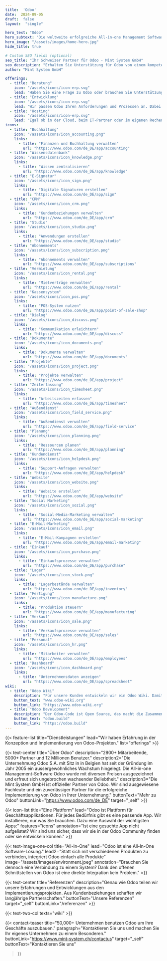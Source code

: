 ```yaml
---
title:  'Odoo'
date:  2024-09-05
draft:  false
layout:  "single"

hero_text: "Odoo"
hero_subtext: "Die weltweite erfolgreiche All-in-one Management Software. Dank modernster Technik so individuell wie ihre Firma."
hero_image: "/assets/images/home-hero.jpg"
hide_title: true

# Custom SEO fields (optional)
seo_title: "Ihr Schweizer Partner für Odoo - Mint System GmbH"
seo_description: "Erhalten Sie Unterstützung für Odoo von einem kompetenten Schweizer Partner. Dank modernster Technik schaffen wir den entscheidenden Vorsprung für Ihr Unternehmen."
author: "Mint System GmbH"

offerings:
  - title: "Beratung"
    icon: "/assets/icons/icon-erp.svg"
    lead: "Haben Sie eine Frage zu Odoo oder brauchen Sie Unterstützung bei der Konfiguration und Implementation? Dann sind Sie bei uns genau richtig."
  - title: "Entwicklung"
    icon: "/assets/icons/icon-erp.svg"
    lead: "Wir passen Odoo Ihren Anforderungen und Prozessen an. Dabei bauen wir auf Erfahrungen und Entwicklungen aus vergangenen Projekten auf."
  - title: "Hosting"
    icon: "/assets/icons/icon-erp.svg"
    lead: "Egal ob in der Cloud, beim IT-Partner oder im eigenen Rechenzentrum, wir stellen ein zuverlässiges und stabiles Odoo-Hosting für Sie bereit."
icons:
  - title: "Buchhaltung"
    icon: "/assets/icons/icon_accounting.png"
    links:
      - title: "Finanzen und Buchhaltung verwalten"
        url: "https://www.odoo.com/de_DE/app/accounting"
  - title: "Wissensdatenbank"
    icon: "/assets/icons/icon_knowledge.png"
    links:
      - title: "Wissen zentralisieren"
        url: "https://www.odoo.com/de_DE/app/knowledge"
  - title: "E-Signatur"
    icon: "/assets/icons/icon_sign.png"
    links:
      - title: "Digitale Signaturen erstellen"
        url: "https://www.odoo.com/de_DE/app/sign"
  - title: "CRM"
    icon: "/assets/icons/icon_crm.png"
    links:
      - title: "Kundenbeziehungen verwalten"
        url: "https://www.odoo.com/de_DE/app/crm"
  - title: "Studio"
    icon: "/assets/icons/icon_studio.png"
    links:
      - title: "Anwendungen erstellen"
        url: "https://www.odoo.com/de_DE/app/studio"
  - title: "Abonnements"
    icon: "/assets/icons/icon_subscription.png"
    links:
      - title: "Abonnements verwalten"
        url: "https://www.odoo.com/de_DE/app/subscriptions"
  - title: "Vermietung"
    icon: "/assets/icons/icon_rental.png"
    links:
      - title: "Mietverträge verwalten"
        url: "https://www.odoo.com/de_DE/app/rental"
  - title: "Kassensystem"
    icon: "/assets/icons/icon_pos.png"
    links:
      - title: "POS-System nutzen"
        url: "https://www.odoo.com/de_DE/app/point-of-sale-shop"
  - title: "Dialog"
    icon: "/assets/icons/icon_discuss.png"
    links:
      - title: "Kommunikation erleichtern"
        url: "https://www.odoo.com/de_DE/app/discuss"
  - title: "Dokumente"
    icon: "/assets/icons/icon_documents.png"
    links:
      - title: "Dokumente verwalten"
        url: "https://www.odoo.com/de_DE/app/documents"
  - title: "Projekte"
    icon: "/assets/icons/icon_project.png"
    links:
      - title: "Projekte verwalten"
        url: "https://www.odoo.com/de_DE/app/project"
  - title: "Zeiterfassung"
    icon: "/assets/icons/icon_timesheet.png"
    links:
      - title: "Arbeitszeiten erfassen"
        url: "https://www.odoo.com/de_DE/app/timesheet"
  - title: "Außendienst"
    icon: "/assets/icons/icon_field_service.png"
    links:
      - title: "Außendienst verwalten"
        url: "https://www.odoo.com/de_DE/app/field-service"
  - title: "Planung"
    icon: "/assets/icons/icon_planning.png"
    links:
      - title: "Ressourcen planen"
        url: "https://www.odoo.com/de_DE/app/planning"
  - title: "Kundendienst"
    icon: "/assets/icons/icon_helpdesk.png"
    links:
      - title: "Support-Anfragen verwalten"
        url: "https://www.odoo.com/de_DE/app/helpdesk"
  - title: "Website"
    icon: "/assets/icons/icon_website.png"
    links:
      - title: "Website erstellen"
        url: "https://www.odoo.com/de_DE/app/website"
  - title: "Social Marketing"
    icon: "/assets/icons/icon_sozial.png"
    links:
      - title: "Social-Media-Marketing verwalten"
        url: "https://www.odoo.com/de_DE/app/social-marketing"
  - title: "E-Mail-Marketing"
    icon: "/assets/icons/icon_email.png"
    links:
      - title: "E-Mail-Kampagnen erstellen"
        url: "https://www.odoo.com/de_DE/app/email-marketing"
  - title: "Einkauf"
    icon: "/assets/icons/icon_purchase.png"
    links:
      - title: "Einkaufsprozesse verwalten"
        url: "https://www.odoo.com/de_DE/app/purchase"
  - title: "Lager"
    icon: "/assets/icons/icon_stock.png"
    links:
      - title: "Lagerbestände verwalten"
        url: "https://www.odoo.com/de_DE/app/inventory"
  - title: "Fertigung"
    icon: "/assets/icons/icon_manufacture.png"
    links:
      - title: "Produktion steuern"
        url: "https://www.odoo.com/de_DE/app/manufacturing"
  - title: "Verkauf"
    icon: "/assets/icons/icon_sale.png"
    links:
      - title: "Verkaufsprozesse verwalten"
        url: "https://www.odoo.com/de_DE/app/sales"
  - title: "Personal"
    icon: "/assets/icons/icon_hr.png"
    links:
      - title: "Mitarbeiter verwalten"
        url: "https://www.odoo.com/de_DE/app/employees"
  - title: "Dashboard"
    icon: "/assets/icons/icon_dashboard.png"
    links:
      - title: "Unternehmensdaten anzeigen"
        url: "https://www.odoo.com/de_DE/app/spreadsheet"
wiki:
  - title: "Odoo Wiki"
    description: "Für unsere Kunden entwickeln wir ein Odoo Wiki. Damit lernen Benutzer den Umgang mit Odoo in kürzester Zeit und haben ein ausführliches Nachschlagewerk."
    button_text: "www.odoo-wiki.org"
    button_link: "https://www.odoo-wiki.org"
  - title: "Odoo Development"
    description: "Der Odoo-Code ist Open Source, das macht die Zusammenarbeit einfacher. Deshalb veröffentlichen wir unsere Odoo-Entwicklungen sowie unsere Entwicklungsumgebung."
    button_text: "odoo.build"
    button_link: "https://odoo.build"
--- 
```


{{< feature-list title="Dienstleistungen" lead="Wir haben Erfahrung in der Konzeption und Implementierung von Odoo-Projekten." list="offerings" >}}

{{< text-center 
  title="Über Odoo"
  description="2800+ Mitarbeitende, 5000+ Partner und 12 Millionen Benutzer."
  description2="Die Unternehmung Odoo S.A. mit Sitz in in Belgien hat seit der Gründung im Jahr 2005 ein aussergewöhnliches Wachstum hingelegt. Die All-in-one Management-Software Odoo wurde mit diversen Preisen ausgezeichnet und erfreut sich ungebrochen wachsender Beliebtheit."
  description3="Die Mint System GmbH ist offizieller Partner von Odoo. Wir sind ausgewiesene Fachleute und ein zuverlässiger Partner für die erfolgreiche Implementierung von Odoo in Ihrer Unternehmung."
  buttonText="Mehr zu Odoo"
  buttonLink="https://www.odoo.com/de_DE"
  target="_self" >}}


{{< icon-list title="Eine Plattform" lead="Odoo ist Plattform für Geschäftsapplikationen. Für jedes Bedürfnis gibt es eine passende App. Wir installieren, nur was Sie brauchen. Dazu eine Auswahl der wichtigsten Apps:" features="icons" annotation="Ist eine gesuchte App nicht aufgelistet? Wir sind uns sicher, dass wir sie in der Odoo Community finden oder sie entwickeln können." >}}

{{< text-image-one-col title="All-In-One" lead="Odoo ist eine All-In-One Software-Lösung." lead2="Statt sich mit verschiedenen Produkten zu verbinden, integriert Odoo einfach alle Produkte" image="/assets/images/environment.jpeg" annotation="Brauchen Sie dennoch eine Verbindung zu einem System? Dank den offenen Schnittstellen von Odoo ist eine direkte Integration kein Problem." >}}

{{< text-center 
  title="Referenzen"
  description="Genau wie Odoo teilen wir unsere Erfahrungen und Entwicklungen aus den Implementierungsprojekten. Aus Kundenbeziehungen schaffen wir langjährige Partnerschaften."
  buttonText="Unsere Referenzen"
  target="_self"
  buttonLink="/referenzen" >}}

{{< text-two-col texts="wiki" >}}

{{< contact-teaser 
    title="50,000+ Unternehmen benutzen Odoo um Ihre Geschäfte auszubauen." 
    paragraph="Kontaktieren Sie uns und machen Sie Ihr eigenes Unternehmen zu einem Besonderen." 
    buttonLink="https://www.mint-system.ch/contactus" 
    target="_self"
    buttonText="Kontaktieren Sie uns" 
>}}
